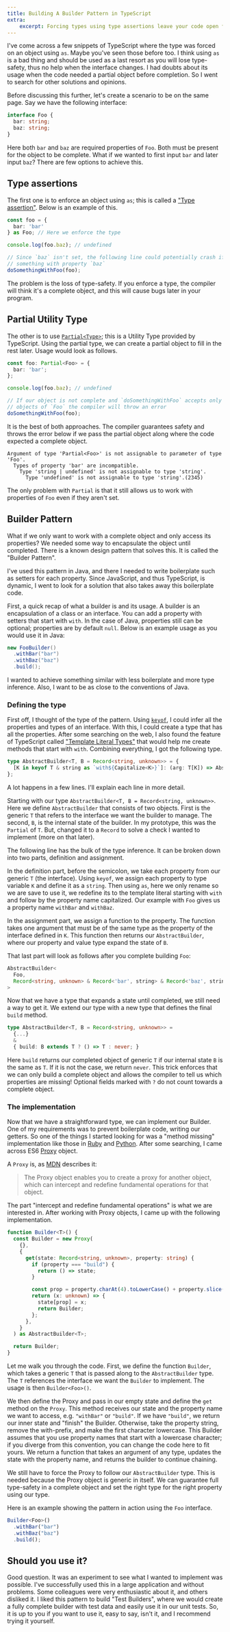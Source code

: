 ```yaml
---
title: Building A Builder Pattern in TypeScript
extra:
    excerpt: Forcing types using type assertions leave your code open for wrong assumptions. I went looking for an alternative.
---
```


I've come across a few snippets of TypeScript where the type was forced on an object using `as`.
Maybe you've seen those before too.
I think using `as` is a bad thing and should be used as a last resort as you will lose type-safety, thus no help when the interface changes.
I had doubts about its usage when the code needed a partial object before completion. So I went to search for other solutions and opinions. 

Before discussing this further, let's create a scenario to be on the same page.
Say we have the following interface:

```typescript
interface Foo {
  bar: string;
  baz: string;
}
```

Here both `bar` and `baz` are required properties of `Foo`.
Both must be present for the object to be complete.
What if we wanted to first input `bar` and later input `baz`?
There are few options to achieve this.

## Type assertions

The first one is to enforce an object using `as`; this is called a ["Type assertion"][6].
Below is an example of this.

```typescript
const foo = {
  bar: 'bar'
} as Foo; // Here we enforce the type

console.log(foo.baz); // undefined

// Since `baz` isn't set, the following line could potentially crash if it does
// something with property `baz`
doSomethingWithFoo(foo);
```

The problem is the loss of type-safety.
If you enforce a type, the compiler will think it's a complete object, and this will cause bugs later in your program.

## Partial Utility Type

The other is to use [`Partial<Type>`][5]; this is a Utility Type provided by TypeScript.
Using the partial type, we can create a partial object to fill in the rest later.
Usage would look as follows.

```typescript
const foo: Partial<Foo> = {
  bar: 'bar';
};

console.log(foo.baz); // undefined

// If our object is not complete and `doSomethingWithFoo` accepts only complete
// objects of `Foo` the compiler will throw an error
doSomethingWithFoo(foo);
```

It is the best of both approaches.
The compiler guarantees safety and throws the error below if we pass the partial object along where the code expected a complete object.


```text
Argument of type 'Partial<Foo>' is not assignable to parameter of type 'Foo'.
  Types of property 'bar' are incompatible.
    Type 'string | undefined' is not assignable to type 'string'.
      Type 'undefined' is not assignable to type 'string'.(2345)
```

The only problem with `Partial` is that it still allows us to work with properties of `Foo` even if they aren't set.

## Builder Pattern

What if we only want to work with a complete object and only access its properties?
We needed some way to encapsulate the object until completed.
There is a known design pattern that solves this.
It is called the "Builder Pattern".

I've used this pattern in Java, and there I needed to write boilerplate such as setters for each property.
Since JavaScript, and thus TypeScript, is dynamic, I went to look for a solution that also takes away this boilerplate code.

First, a quick recap of what a builder is and its usage.
A builder is an encapsulation of a class or an interface.
You can add a property with setters that start with `with`.
In the case of Java, properties still can be optional; properties are by default `null`.
Below is an example usage as you would use it in Java:

```java
new FooBuilder()
  .withBar("bar")
  .withBaz("baz")
  .build();
```

I wanted to achieve something similar with less boilerplate and more type inference.
Also, I want to be as close to the conventions of Java.

### Defining the type

First off, I thought of the type of the pattern.
Using [`keyof`][4], I could infer all the properties and types of an interface.
With this, I could create a type that has all the properties.
After some searching on the web, I also found the feature of TypeScript called ["Template Literal Types"][7] that would help me create methods that start with `with`.
Combining everything, I got the following type.

```typescript
type AbstractBuilder<T, B = Record<string, unknown>> = {
  [K in keyof T & string as `with${Capitalize<K>}`]: (arg: T[K]) => AbstractBuilder<T, B & Record<K, T[K]>>;
};
```

A lot happens in a few lines.
I'll explain each line in more detail.

Starting with our type `AbstractBuilder<T, B = Record<string, unknown>>`.
Here we define `AbstractBuilder` that consists of two objects.
First is the generic `T` that refers to the interface we want the builder to manage.
The second, `B`, is the internal state of the builder.
In my prototype, this was the `Partial` of `T`.
But, changed it to a `Record` to solve a check I wanted to implement (more on that later).

The following line has the bulk of the type inference.
It can be broken down into two parts, definition and assignment.

In the definition part, before the semicolon, we take each property from our generic `T` (the interface).
Using `keyof`, we assign each property to type variable `K` and define it as a `string`.
Then using `as`, here we only rename so we are save to use it, we redefine its to the template literal starting with `with` and follow by the property name capitalized.
Our example with `Foo` gives us a property name `withBar` and `withBaz`.

In the assignment part, we assign a function to the property.
The function takes one argument that must be of the same type as the property of the interface defined in `K`.
This function then returns our `AbstractBuilder`, where our property and value type expand the state of `B`.

That last part will look as follows after you complete building `Foo`:

```typescript
AbstractBuilder<
  Foo,
  Record<string, unknown> & Record<'bar', string> & Record<'baz', string>
>
```

Now that we have a type that expands a state until completed, we still need a way to get it.
We extend our type with a new type that defines the final `build` method.

```typescript
type AbstractBuilder<T, B = Record<string, unknown>> =
  {...} 
  &
  { build: B extends T ? () => T : never; }
```

Here `build` returns our completed object of generic `T` if our internal state `B` is the same as `T`.
If it is not the case, we return `never`.
This trick enforces that we can only build a complete object and allows the compiler to tell us which properties are missing!
Optional fields marked with `?` do not count towards a complete object.

### The implementation

Now that we have a straightforward type, we can implement our Builder.
One of my requirements was to prevent boilerplate code, writing our getters.
So one of the things I started looking for was a "method missing" implementation like those in [Ruby][1] and [Python][2].
After some searching, I came across ES6 [Proxy][3] object.

A `Proxy` is, as [MDN][3] describes it:

> The Proxy object enables you to create a proxy for another object, which can intercept and redefine fundamental operations for that object.

The part "intercept and redefine fundamental operations" is what we are interested in.
After working with Proxy objects, I came up with the following implementation.

```typescript
function Builder<T>() {
  const Builder = new Proxy(
    {},
    {
      get(state: Record<string, unknown>, property: string) {
        if (property === "build") {
          return () => state;
        }

        const prop = property.charAt(4).toLowerCase() + property.slice(5);
        return (x: unknown) => {
          state[prop] = x;
          return Builder;
        };
      },
    }
  ) as AbstractBuilder<T>;

  return Builder;
}
```

Let me walk you through the code.
First, we define the function `Builder`, which takes a generic `T` that is passed along to the `AbstractBuilder` type.
The `T` references the interface we want the `Builder` to implement.
The usage is then `Builder<Foo>()`.

We then define the Proxy and pass in our empty state and define the `get` method on the `Proxy`.
This method receives our state and the property name we want to access, e.g. `"withBar"` or `"build"`.
If we have `"build"`, we return our inner state and "finish" the Builder.
Otherwise, take the property string, remove the with-prefix, and make the first character lowercase. 
This Builder assumes that you use property names that start with a lowercase character; if you diverge from this convention, you can change the code here to fit yours.
We return a function that takes an argument of any type, updates the state with the property name, and returns the builder to continue chaining.

We still have to force the Proxy to follow our `AbstractBuilder` type.
This is needed because the Proxy object is generic in itself.
We can guarantee full type-safety in a complete object and set the right type for the right property using our type.

Here is an example showing the pattern in action using the `Foo` interface.

```typescript
Builder<Foo>()
  .withBar("bar")
  .withBaz("baz")
  .build();
```

## Should you use it?

Good question.
It was an experiment to see what I wanted to implement was possible.
I've successfully used this in a large application and without problems.
Some colleagues were very enthusiastic about it, and others disliked it.
I liked this pattern to build "Test Builders", where we would create a fully complete builder with test data and easily use it in our unit tests.
So, it is up to you if you want to use it, easy to say, isn't it, and I recommend trying it yourself.

[1]: https://ruby-doc.org/core-2.7.3/BasicObject.html#method-i-method_missing
[2]: https://python-reference.readthedocs.io/en/latest/docs/dunderattr/getattr.html
[3]: https://developer.mozilla.org/en-US/docs/Web/JavaScript/Reference/Global_Objects/Proxy
[4]: https://www.typescriptlang.org/docs/handbook/2/keyof-types.html
[5]: https://www.typescriptlang.org/docs/handbook/utility-types.html#partialtype
[6]: https://www.typescriptlang.org/docs/handbook/2/everyday-types.html#type-assertions
[7]: https://www.typescriptlang.org/docs/handbook/2/template-literal-types.html
